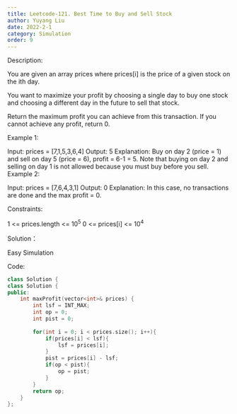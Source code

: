 ```yaml
---
title: Leetcode-121. Best Time to Buy and Sell Stock
author: Yuyang Liu
date: 2022-2-1
category: Simulation
order: 9
---
```



Description:

You are given an array prices where prices[i] is the price of a given stock on the ith day.

You want to maximize your profit by choosing a single day to buy one stock and choosing a different day in the future to sell that stock.

Return the maximum profit you can achieve from this transaction. If you cannot achieve any profit, return 0.

 

Example 1:

Input: prices = [7,1,5,3,6,4]
Output: 5
Explanation: Buy on day 2 (price = 1) and sell on day 5 (price = 6), profit = 6-1 = 5.
Note that buying on day 2 and selling on day 1 is not allowed because you must buy before you sell.
Example 2:

Input: prices = [7,6,4,3,1]
Output: 0
Explanation: In this case, no transactions are done and the max profit = 0.
 

Constraints:

1 <= prices.length <= 10<sup>5</sup>
0 <= prices[i] <= 10<sup>4</sup>

Solution：

Easy Simulation


Code: 

``` c++
class Solution {
class Solution {
public:
    int maxProfit(vector<int>& prices) {
        int lsf = INT_MAX;
        int op = 0;
        int pist = 0;
        
        for(int i = 0; i < prices.size(); i++){
            if(prices[i] < lsf){
                lsf = prices[i];
            }
            pist = prices[i] - lsf;
            if(op < pist){
                op = pist;
            }
        }
        return op;
    }
};
```

